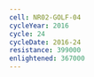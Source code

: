 ```yaml
---
cell: NR02-GOLF-04
cycleYear: 2016
cycle: 24
cycleDate: 2016-24
resistance: 399000
enlightened: 367000
---
```


